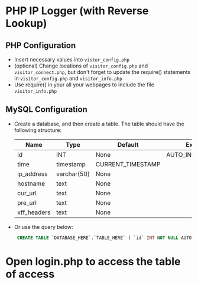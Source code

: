 # PHP IP Logger (with Reverse Lookup)

## PHP Configuration
+ Insert necessary values into ```vistor_config.php```
+ (optional) Change locations of ```visitor_config.php``` and ```visitor_connect.php```, but don't forget to update the require() statements in ```visitor_config.php``` and ```visitor_info.php```
+ Use require() in your all your webpages to include the file ```visitor_info.php```

## MySQL Configuration
+ Create a database, and then create a table. The table should have the following structure:

    |Name|Type|Default|Extra|
    |---|---|---|---|
    id|INT|None|AUTO_INCREMENT
    time|timestamp|CURRENT_TIMESTAMP|
    ip_address|varchar(50)|None
    hostname|text|None
    cur_url|text|None
    pre_url|text|None
    xff_headers|text|None

+ Or use the query below:

    ```sql
     CREATE TABLE `DATABASE_HERE`.`TABLE_HERE` ( `id` INT NOT NULL AUTO_INCREMENT , `time` TIMESTAMP NOT NULL DEFAULT CURRENT_TIMESTAMP , `ip_address` VARCHAR(50) NOT NULL , `hostname` VARCHAR(100) NOT NULL , `cur_url` TEXT NOT NULL , `pre_url` TEXT NOT NULL , `xff_headers` TEXT NOT NULL , PRIMARY KEY (`id`)) ENGINE = InnoDB CHARSET=utf8 COLLATE utf8_general_ci; 
     ```
# Open login.php to access the table of access

